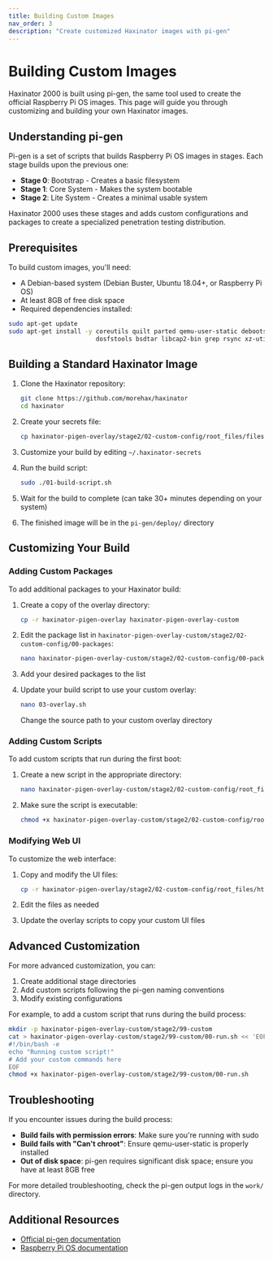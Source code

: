 ```yaml
---
title: Building Custom Images
nav_order: 3
description: "Create customized Haxinator images with pi-gen"
---
```


# Building Custom Images

Haxinator 2000 is built using pi-gen, the same tool used to create the official Raspberry Pi OS images. This page will guide you through customizing and building your own Haxinator images.

## Understanding pi-gen

Pi-gen is a set of scripts that builds Raspberry Pi OS images in stages. Each stage builds upon the previous one:

- **Stage 0**: Bootstrap - Creates a basic filesystem
- **Stage 1**: Core System - Makes the system bootable
- **Stage 2**: Lite System - Creates a minimal usable system

Haxinator 2000 uses these stages and adds custom configurations and packages to create a specialized penetration testing distribution.

## Prerequisites

To build custom images, you'll need:

- A Debian-based system (Debian Buster, Ubuntu 18.04+, or Raspberry Pi OS)
- At least 8GB of free disk space
- Required dependencies installed:

```bash
sudo apt-get update
sudo apt-get install -y coreutils quilt parted qemu-user-static debootstrap zerofree zip \
                        dosfstools bsdtar libcap2-bin grep rsync xz-utils file git curl bc
```

## Building a Standard Haxinator Image

1. Clone the Haxinator repository:
   ```bash
   git clone https://github.com/morehax/haxinator
   cd haxinator
   ```

2. Create your secrets file:
   ```bash
   cp haxinator-pigen-overlay/stage2/02-custom-config/root_files/files/env-secrets.template ~/.haxinator-secrets
   ```

3. Customize your build by editing `~/.haxinator-secrets`

4. Run the build script:
   ```bash
   sudo ./01-build-script.sh
   ```

5. Wait for the build to complete (can take 30+ minutes depending on your system)

6. The finished image will be in the `pi-gen/deploy/` directory

## Customizing Your Build

### Adding Custom Packages

To add additional packages to your Haxinator build:

1. Create a copy of the overlay directory:
   ```bash
   cp -r haxinator-pigen-overlay haxinator-pigen-overlay-custom
   ```

2. Edit the package list in `haxinator-pigen-overlay-custom/stage2/02-custom-config/00-packages`:
   ```bash
   nano haxinator-pigen-overlay-custom/stage2/02-custom-config/00-packages
   ```

3. Add your desired packages to the list

4. Update your build script to use your custom overlay:
   ```bash
   nano 03-overlay.sh
   ```
   Change the source path to your custom overlay directory

### Adding Custom Scripts

To add custom scripts that run during the first boot:

1. Create a new script in the appropriate directory:
   ```bash
   nano haxinator-pigen-overlay-custom/stage2/02-custom-config/root_files/etc/rc.local
   ```

2. Make sure the script is executable:
   ```bash
   chmod +x haxinator-pigen-overlay-custom/stage2/02-custom-config/root_files/etc/rc.local
   ```

### Modifying Web UI

To customize the web interface:

1. Copy and modify the UI files:
   ```bash
   cp -r haxinator-pigen-overlay/stage2/02-custom-config/root_files/html haxinator-pigen-overlay/stage2/02-custom-config/root_files/html-custom
   ```

2. Edit the files as needed
   
3. Update the overlay scripts to copy your custom UI files

## Advanced Customization

For more advanced customization, you can:

1. Create additional stage directories
2. Add custom scripts following the pi-gen naming conventions
3. Modify existing configurations

For example, to add a custom script that runs during the build process:

```bash
mkdir -p haxinator-pigen-overlay-custom/stage2/99-custom
cat > haxinator-pigen-overlay-custom/stage2/99-custom/00-run.sh << 'EOF'
#!/bin/bash -e
echo "Running custom script!"
# Add your custom commands here
EOF
chmod +x haxinator-pigen-overlay-custom/stage2/99-custom/00-run.sh
```

## Troubleshooting

If you encounter issues during the build process:

- **Build fails with permission errors**: Make sure you're running with sudo
- **Build fails with "Can't chroot"**: Ensure qemu-user-static is properly installed
- **Out of disk space**: pi-gen requires significant disk space; ensure you have at least 8GB free

For more detailed troubleshooting, check the pi-gen output logs in the `work/` directory.

## Additional Resources

- [Official pi-gen documentation](https://github.com/RPi-Distro/pi-gen)
- [Raspberry Pi OS documentation](https://www.raspberrypi.org/documentation/) 